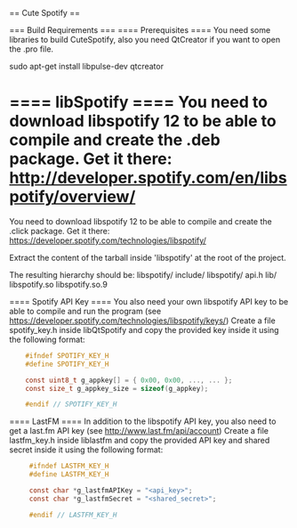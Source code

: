 == Cute Spotify ==

=== Build Requirements ===
==== Prerequisites ====
You need some libraries to build CuteSpotify, also you need QtCreator if you want to open the .pro file.

sudo apt-get install libpulse-dev qtcreator

==== libSpotify ====
You need to download libspotify 12 to be able to compile and create the .deb package.
Get it there: http://developer.spotify.com/en/libspotify/overview/
=======
You need to download libspotify 12 to be able to compile and create the .click package.
Get it there: https://developer.spotify.com/technologies/libspotify/

Extract the content of the tarball inside 'libspotify' at the root of the project.

The resulting hierarchy should be:
libspotify/
    include/
        libspotify/
            api.h
    lib/
        libspotify.so
        libspotify.so.9

==== Spotify API Key ====
You also need your own libspotify API key to be able to compile and run the program
(see https://developer.spotify.com/technologies/libspotify/keys/)
Create a file spotify_key.h inside libQtSpotify and copy the provided key inside it
using the following format:

```C
    #ifndef SPOTIFY_KEY_H
    #define SPOTIFY_KEY_H

    const uint8_t g_appkey[] = { 0x00, 0x00, ..., ... };
    const size_t g_appkey_size = sizeof(g_appkey);

    #endif // SPOTIFY_KEY_H
```

==== LastFM ====
In addition to the libspotify API key, you also need to get a last.fm API key
(see http://www.last.fm/api/account)
Create a file lastfm_key.h inside liblastfm and copy the provided API key and shared
secret inside it using the following format:

```C
     #ifndef LASTFM_KEY_H
     #define LASTFM_KEY_H

     const char *g_lastfmAPIKey = "<api_key>";
     const char *g_lastfmSecret = "<shared_secret>";

     #endif // LASTFM_KEY_H
```
